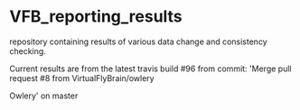 # VFB_reporting_results
repository containing results of various data change and consistency checking.

 Current results are from the latest travis build #96 from commit: 'Merge pull request #8 from VirtualFlyBrain/owlery

Owlery' on master
